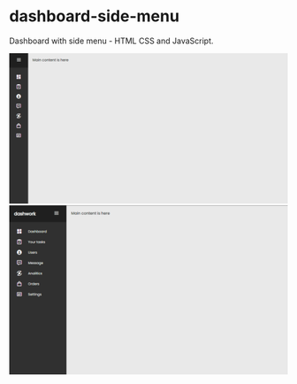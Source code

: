 # dashboard-side-menu
Dashboard with side menu - HTML CSS and JavaScript.

![](images/screenshot-one.png)
![](images/screenshot-two.png)
